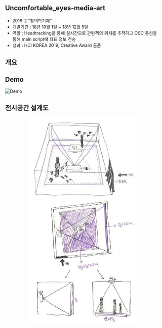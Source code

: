 ## Uncomfortable_eyes-media-art
- 2018-2 "창의학기제"
- 개발기간 : 18년 10월 1일 ~ 18년 12월 5일 
- 역할 : Headtracking을 통해 실시간으로 관람객의 위치를 추적하고 OSC 통신을 통해 main script에 좌표 정보 전송 
- 성과 : HCI KOREA 2019, Creative Award 출품 

## 개요

## Demo

![Demo](./Demo.gif)

## 전시공간 설계도
<div>
<p align="center">
<img width="350" src=./전시공간.png>
<img width="350" src=./전시공간상단.png>
</p>
</div>
